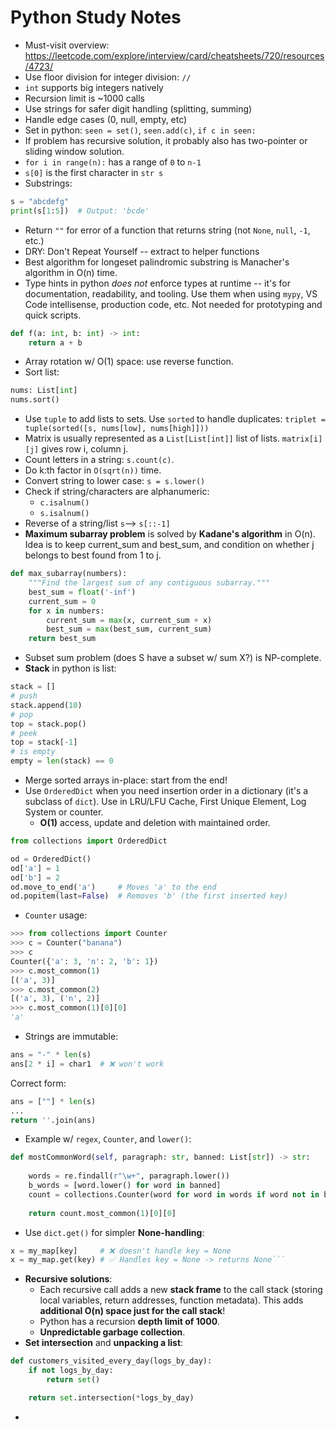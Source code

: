 # Python Study Notes

- Must-visit overview: https://leetcode.com/explore/interview/card/cheatsheets/720/resources/4723/
- Use floor division for integer division: `//`
- `int` supports big integers natively
- Recursion limit is ~1000 calls
- Use strings for safer digit handling (splitting, summing)
- Handle edge cases (0, null, empty, etc)
- Set in python: `seen = set()`, `seen.add(c)`, `if c in seen:`
- If problem has recursive solution, it probably also has two-pointer or sliding window solution.
- `for i in range(n):` has a range of `0` to `n-1`
- `s[0]` is the first character in `str s`
- Substrings:
```python
s = "abcdefg"
print(s[1:5])  # Output: 'bcde'
```
- Return `""` for error of a function that returns string (not `None`, `null`, `-1`, etc.)
- DRY: Don't Repeat Yourself -- extract to helper functions
- Best algorithm for longeset palindromic substring is Manacher's algorithm in O(n) time.
- Type hints in python *does not* enforce types at runtime -- it's for documentation, readability, and tooling. Use them when using `mypy`, VS Code intellisense, production code, etc. Not needed for prototyping and quick scripts.
```python
def f(a: int, b: int) -> int:
    return a + b
```
- Array rotation w/ O(1) space: use reverse function.
- Sort list:
```python
nums: List[int]
nums.sort()
```
- Use `tuple` to add lists to sets. Use `sorted` to handle duplicates: `triplet = tuple(sorted([s, nums[low], nums[high]]))`
- Matrix is usually represented as a `List[List[int]]` list of lists. `matrix[i][j]` gives row i, column j.
- Count letters in a string: `s.count(c)`.
- Do k:th factor in `O(sqrt(n))` time.
- Convert string to lower case: `s = s.lower()`
- Check if string/characters are alphanumeric:
    - `c.isalnum()`
    - `s.isalnum()`
- Reverse of a string/list `s`--> `s[::-1]`
- **Maximum subarray problem** is solved by **Kadane's algorithm** in O(n). Idea is to keep current_sum and best_sum, and condition on whether j belongs to best found from 1 to j.
```python
def max_subarray(numbers):
    """Find the largest sum of any contiguous subarray."""
    best_sum = float('-inf')
    current_sum = 0
    for x in numbers:
        current_sum = max(x, current_sum + x)
        best_sum = max(best_sum, current_sum)
    return best_sum
```
- Subset sum problem (does S have a subset w/ sum X?) is NP-complete.
- **Stack** in python is list:
```python
stack = []
# push
stack.append(10)
# pop
top = stack.pop()
# peek
top = stack[-1]
# is empty
empty = len(stack) == 0
```
- Merge sorted arrays in-place: start from the end!
- Use `OrderedDict` when you need insertion order in a dictionary (it's a subclass of `dict`). Use in LRU/LFU Cache, First Unique Element, Log System or counter.
    - **O(1)** access, update and deletion with maintained order.
```python
from collections import OrderedDict

od = OrderedDict()
od['a'] = 1
od['b'] = 2
od.move_to_end('a')     # Moves 'a' to the end
od.popitem(last=False)  # Removes 'b' (the first inserted key)
```
- `Counter` usage:
```python
>>> from collections import Counter
>>> c = Counter("banana")
>>> c
Counter({'a': 3, 'n': 2, 'b': 1})
>>> c.most_common(1)
[('a', 3)]
>>> c.most_common(2)
[('a', 3), ('n', 2)]
>>> c.most_common(1)[0][0]
'a'
```
- Strings are immutable:
```python
ans = "-" * len(s)
ans[2 * i] = char1  # ❌ won't work
```
Correct form:
```python
ans = [""] * len(s)
...
return ''.join(ans)
```
- Example w/ `regex`, `Counter`, and `lower()`:
```python
def mostCommonWord(self, paragraph: str, banned: List[str]) -> str:
    
    words = re.findall(r"\w+", paragraph.lower())
    b_words = [word.lower() for word in banned]
    count = collections.Counter(word for word in words if word not in b_words)
    
    return count.most_common(1)[0][0]
```
- Use `dict.get()` for simpler **None-handling**:
```python
x = my_map[key]     # ❌ doesn't handle key = None
x = my_map.get(key) # ✅ Handles key = None -> returns None```
```
- **Recursive solutions**:
    - Each recursive call adds a new **stack frame** to the call stack (storing local variables, return addresses, function metadata). This adds **additional O(n) space just for the call stack**!
    - Python has a recursion **depth limit of 1000**.
    - **Unpredictable garbage collection**.
- **Set intersection** and **unpacking a list**:
```python
def customers_visited_every_day(logs_by_day):
    if not logs_by_day:
        return set()

    return set.intersection(*logs_by_day)
```
- 